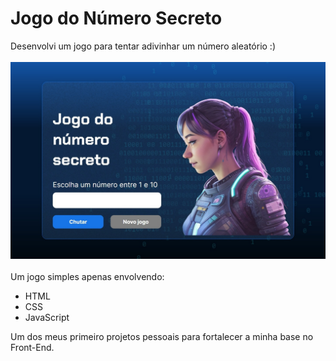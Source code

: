 # Jogo do Número Secreto 
Desenvolvi um jogo para tentar adivinhar um número aleatório :)
<br> <br>
<img src="img/jogo-do-numero-secreto.jpg">
<br> <br>
Um jogo simples apenas envolvendo:
* HTML
* CSS
* JavaScript

Um dos meus primeiro projetos pessoais para fortalecer a minha base no Front-End.